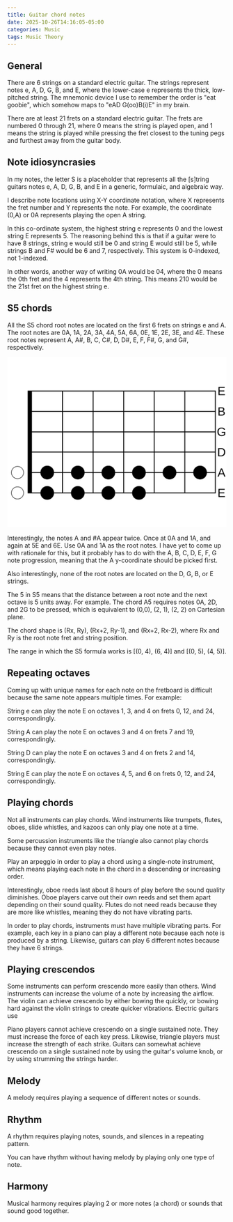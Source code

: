 ```yaml
---
title: Guitar chord notes
date: 2025-10-26T14:16:05-05:00
categories: Music
tags: Music Theory
---
```


## General

There are 6 strings on a standard electric guitar. The strings represent notes
e, A, D, G, B, and E, where the lower-case e represents the thick, low-pitched
string. The mnemonic device I use to remember the order is "eat goobie", which
somehow maps to "eAD G(oo)B(i)E" in my brain.

There are at least 21 frets on a standard electric guitar. The frets are
numbered 0 through 21, where 0 means the string is played open, and 1 means the
string is played while pressing the fret closest to the tuning pegs and furthest
away from the guitar body.

## Note idiosyncrasies

In my notes, the letter S is a placeholder that represents all the \[s\]tring
guitars notes e, A, D, G, B, and E in a generic, formulaic, and algebraic way.

I describe note locations using X-Y coordinate notation, where X represents the
fret number and Y represents the note. For example, the coordinate (0,A) or 0A
represents playing the open A string.

In this co-ordinate system, the highest string e represents 0 and the lowest
string E represents 5. The reasoning behind this is that if a guitar were to
have 8 strings, string e would still be 0 and string E would still be 5, while
strings B and F# would be 6 and 7, respectively. This system is 0-indexed, not
1-indexed.

In other words, another way of writing 0A would be 04, where the 0 means the 0th
fret and the 4 represents the 4th string. This means 210 would be the 21st fret
on the highest string e.

## S5 chords

All the S5 chord root notes are located on the first 6 frets on strings e and A.
The root notes are 0A, 1A, 2A, 3A, 4A, 5A, 6A, 0E, 1E, 2E, 3E, and 4E. These
root notes represent A, A#, B, C, C#, D, D#, E, F, F#, G, and G#, respectively.

![S5 chords](./S5_chords.svg)

Interestingly, the notes A and \#A appear twice. Once at 0A and 1A, and again at
5E and 6E. Use 0A and 1A as the root notes. I have yet to come up with rationale
for this, but it probably has to do with the A, B, C, D, E, F, G note
progression, meaning that the A y-coordinate should be picked first.

Also interestingly, none of the root notes are located on the D, G, B, or E
strings.

The 5 in S5 means that the distance between a root note and the next octave is 5
units away. For example. The chord A5 requires notes 0A, 2D, and 2G to be
pressed, which is equivalent to (0,0), (2, 1), (2, 2) on Cartesian plane.

The chord shape is (Rx, Ry), (Rx+2, Ry-1), and (Rx+2, Rx-2), where Rx and Ry is
the root note fret and string position.

The range in which the S5 formula works is \[(0, 4), (6, 4)\] and \[(0, 5), (4,
5)\].

## Repeating octaves

Coming up with unique names for each note on the fretboard is difficult because
the same note appears multiple times. For example:

String e can play the note E on octaves 1, 3, and 4 on frets 0, 12, and 24,
correspondingly.

String A can play the note E on octaves 3 and 4 on frets 7 and 19,
correspondingly.

String D can play the note E on octaves 3 and 4 on frets 2 and 14,
correspondingly.

String E can play the note E on octaves 4, 5, and 6 on frets 0, 12, and 24,
correspondingly.

## Playing chords

Not all instruments can play chords. Wind instruments like trumpets, flutes,
oboes, slide whistles, and kazoos can only play one note at a time.

Some percussion instruments like the triangle also cannot play chords because
they cannot even play notes.

Play an arpeggio in order to play a chord using a single-note instrument, which
means playing each note in the chord in a descending or increasing order.

Interestingly, oboe reeds last about 8 hours of play before the sound quality
diminishes. Oboe players carve out their own reeds and set them apart depending
on their sound quality. Flutes do not need reads because they are more like
whistles, meaning they do not have vibrating parts.

In order to play chords, instruments must have multiple vibrating parts. For
example, each key in a piano can play a different note because each note is
produced by a string. Likewise, guitars can play 6 different notes because they
have 6 strings.

## Playing crescendos

Some instruments can perform crescendo more easily than others. Wind instruments
can increase the volume of a note by increasing the airflow. The violin can
achieve crescendo by either bowing the quickly, or bowing hard against the
violin strings to create quicker vibrations. Electric guitars use

Piano players cannot achieve crescendo on a single sustained note. They must
increase the force of each key press. Likewise, triangle players must increase
the strength of each strike. Guitars can somewhat achieve crescendo on a single
sustained note by using the guitar's volume knob, or by using strumming the
strings harder.

## Melody

A melody requires playing a sequence of different notes or sounds.

## Rhythm

A rhythm requires playing notes, sounds, and silences in a repeating pattern.

You can have rhythm without having melody by playing only one type of note.

## Harmony

Musical harmony requires playing 2 or more notes (a chord) or sounds that sound
good together.
